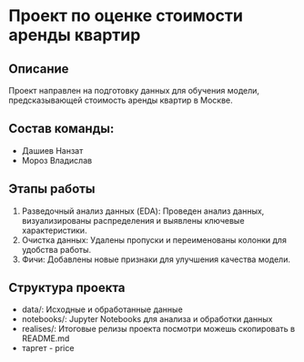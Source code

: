 # Проект по оценке стоимости аренды квартир

## Описание
Проект направлен на подготовку данных для обучения модели, предсказывающей стоимость аренды квартир в Москве.
## Состав команды:
- Дашиев Нанзат
- Мороз Владислав
## Этапы работы
1. Разведочный анализ данных (EDA): Проведен анализ данных, визуализированы распределения и выявлены ключевые характеристики.
2. Очистка данных: Удалены пропуски и переименованы колонки для удобства работы.
3. Фичи: Добавлены новые признаки для улучшения качества модели.

## Структура проекта
- data/: Исходные и обработанные данные
- notebooks/: Jupyter Notebooks для анализа и обработки данных
- realises/: Итоговые релизы проекта посмотри можешь скопировать в README.md
- таргет - price
